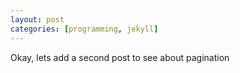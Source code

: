 ```yaml
---
layout: post
categories: [programming, jekyll]
---
```


Okay, lets add a second post to see about pagination

